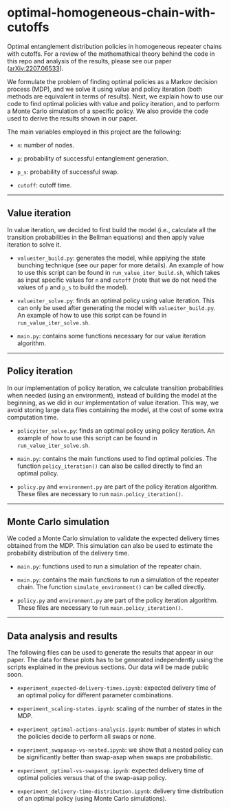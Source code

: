 # optimal-homogeneous-chain-with-cutoffs

Optimal entanglement distribution policies in homogeneous repeater chains with cutoffs.
For a review of the mathemathical theory behind the code in this repo and analysis of the results, please see our paper ([arXiv:2207.06533](https://arxiv.org/abs/2207.06533)).

We formulate the problem of finding optimal policies as a Markov decision process (MDP), and we solve it using value and policy iteration (both methods are equivalent in terms of results). Next, we explain how to use our code to find optimal policies with value and policy iteration, and to perform a Monte Carlo simulation of a specific policy. We also provide the code used to derive the results shown in our paper.

The main variables employed in this project are the following:

 - `n`: number of nodes.

 - `p`: probability of successful entanglement generation.

 - `p_s`: probability of successful swap.

 - `cutoff`: cutoff time.


---
## Value iteration
In value iteration, we decided to first build the model (i.e., calculate all the transition probabilities in the Bellman equations) and then apply value iteration to solve it.
 
 - `valueiter_build.py`: generates the model, while applying the state bunching technique (see our paper for more details). An example of how to use this script can be found in `run_value_iter_build.sh`, which takes as input specific values for `n` and `cutoff` (note that we do not need the values of `p` and `p_s` to build the model).

 - `valueiter_solve.py`: finds an optimal policy using value iteration. This can only be used after generating the model with `valueiter_build.py`. An example of how to use this script can be found in `run_value_iter_solve.sh`.

 - `main.py`: contains some functions necessary for our value iteration algorithm.



---
## Policy iteration
In our implementation of policy iteration, we calculate transition probabilities when needed (using an environment), instead of building the model at the beginning, as we did in our implementation of value iteration. This way, we avoid storing large data files containing the model, at the cost of some extra computation time.

 - `policyiter_solve.py`: finds an optimal policy using policy iteration. An example of how to use this script can be found in `run_value_iter_solve.sh`.

 - `main.py`: contains the main functions used to find optimal policies. The function `policy_iteration()` can also be called directly to find an optimal policy.

 - `policy.py` and `environment.py` are part of the policy iteration algorithm. These files are necessary to run `main.policy_iteration()`.


---
## Monte Carlo simulation
We coded a Monte Carlo simulation to validate the expected delivery times obtained from the MDP. This simulation can also be used to estimate the probability distribution of the delivery time.

 - `main.py`: functions used to run a simulation of the repeater chain.

 - `main.py`: contains the main functions to run a simulation of the repeater chain. The function `simulate_environment()` can be called directly.

 - `policy.py` and `environment.py` are part of the policy iteration algorithm. These files are necessary to run `main.policy_iteration()`.


---
## Data analysis and results
The following files can be used to generate the results that appear in our paper. The data for these plots has to be generated independently using the scripts explained in the previous sections. Our data will be made public soon.

 - `experiment_expected-delivery-times.ipynb`: expected delivery time of an optimal policy for different parameter combinations.

 - `experiment_scaling-states.ipynb`: scaling of the number of states in the MDP.

 - `experiment_optimal-actions-analysis.ipynb`: number of states in which the policies decide to perform all swaps or none.

 - `experiment_swapasap-vs-nested.ipynb`: we show that a nested policy can be significantly better than swap-asap when swaps are probabilistic.

 - `experiment_optimal-vs-swapasap.ipynb`: expected delivery time of optimal policies versus that of the swap-asap policy.

 - `experiment_delivery-time-distribution.ipynb`: delivery time distribution of an optimal policy (using Monte Carlo simulations).




